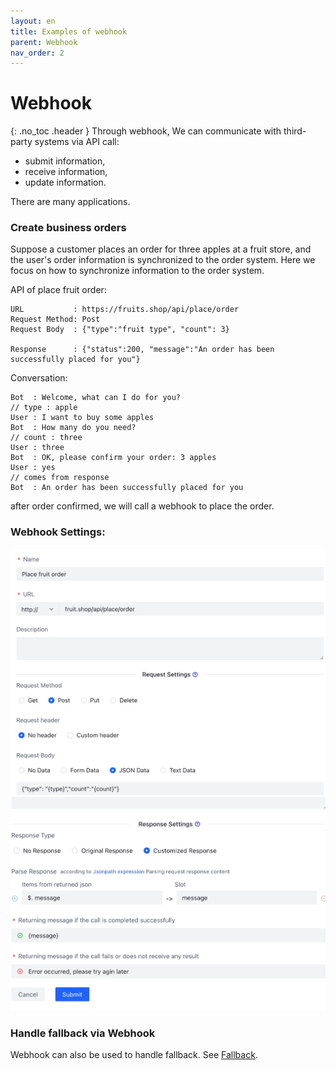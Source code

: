 ```yaml
---
layout: en
title: Examples of webhook 
parent: Webhook
nav_order: 2
---
```


# Webhook
{: .no_toc .header }
Through webhook, We can communicate with third-party systems via API call:
- submit information,
- receive information,
- update information.

There are many applications. 

### Create business orders
Suppose a customer places an order for three apples at a fruit store, and the user's order information is synchronized to the order system. Here we focus on how to synchronize information to the order system.


API of place fruit order:
```text
URL           : https://fruits.shop/api/place/order
Request Method: Post
Request Body  : {"type":"fruit type", "count": 3}

Response      : {"status":200, "message":"An order has been successfully placed for you"}
```

Conversation:
```text
Bot  : Welcome, what can I do for you?
// type : apple
User : I want to buy some apples
Bot  : How many do you need?
// count : three
User : three
Bot  : OK, please confirm your order: 3 apples
User : yes
// comes from response
Bot  : An order has been successfully placed for you
```
after order confirmed, we will call a webhook to place the order.

### Webhook Settings:
![webhook7.png](/assets/images/webhook_fruit_1.jpg)
![webhook7.png](/assets/images/webhook_fruit_2.jpg)

### Handle fallback via Webhook
Webhook can also be used to handle fallback.  See [Fallback](/tutorial/fallback/).
